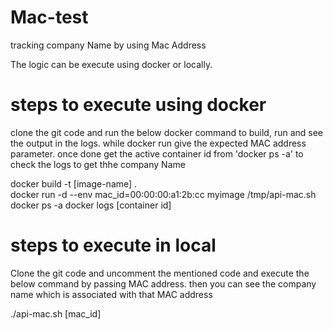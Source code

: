 # Mac-test
tracking company Name by using Mac Address

The logic can be execute using docker or locally.

# steps to execute using docker
clone the git code and run the below docker command to build, run and see the output in the logs. while docker run give the expected MAC address parameter. once done get the active container id from 'docker ps -a' to check the logs to get thhe company Name

docker build -t [image-name] .  
docker run -d --env mac_id=00:00:00:a1:2b:cc myimage /tmp/api-mac.sh
docker ps -a
docker logs [container id]

# steps to execute in local

Clone the git code and uncomment the mentioned code and execute the below command by passing MAC address. then you can see the company name which is associated with that MAC address

./api-mac.sh [mac_id]
